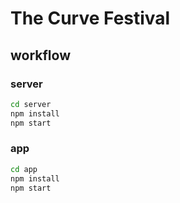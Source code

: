 # The Curve Festival

## workflow

### server

```sh
cd server
npm install
npm start
```

### app

```sh
cd app
npm install
npm start
```
